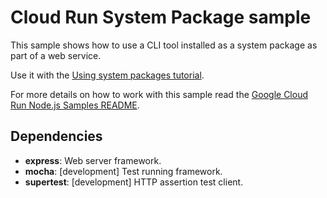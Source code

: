 # Cloud Run System Package sample

This sample shows how to use a CLI tool installed as a system package as part of a web service.

Use it with the [Using system packages tutorial](https://cloud.google.com/run/docs/tutorials/system-packages).

For more details on how to work with this sample read the [Google Cloud Run Node.js Samples README](https://github.com/GoogleCloudPlatform/nodejs-docs-samples/run).

## Dependencies

* **express**: Web server framework.
* **mocha**: [development] Test running framework.
* **supertest**: [development] HTTP assertion test client.